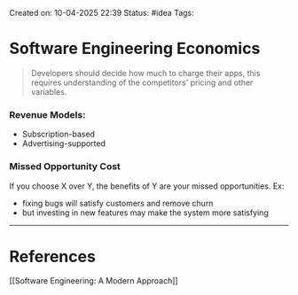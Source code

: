 Created on: 10-04-2025 22:39
Status: #idea
Tags:
# Software Engineering Economics
> Developers should decide how much to charge their apps, this requires understanding of the competitors' pricing and other variables.
### Revenue Models:
- Subscription-based
- Advertising-supported

### Missed Opportunity Cost
If you choose X over Y, the benefits of Y are your missed opportunities.
Ex:
- fixing bugs will satisfy customers and remove churn
- but investing in new features may make the system more satisfying


-----------------
# References
[[Software Engineering:  A Modern Approach]]